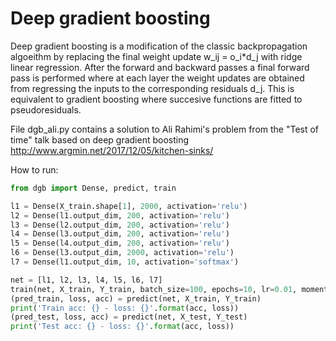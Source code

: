 # Deep gradient boosting
Deep gradient boosting is a modification of the classic backpropagation algoeithm by replacing the final weight update w_ij = o_i*d_j with ridge linear regression. After the forward and backward passes a final forward pass is performed where at each layer the weight updates are obtained from regressing the inputs to the corresponding residuals d_j. This is equivalent to gradient boosting where succesive functions are fitted to pseudoresiduals.

File dgb_ali.py contains a solution to Ali Rahimi's problem from the "Test of time" talk based on deep gradient boosting
http://www.argmin.net/2017/12/05/kitchen-sinks/

How to run:

```python
from dgb import Dense, predict, train

l1 = Dense(X_train.shape[1], 2000, activation='relu')
l2 = Dense(l1.output_dim, 200, activation='relu')
l3 = Dense(l2.output_dim, 200, activation='relu')
l4 = Dense(l3.output_dim, 200, activation='relu')
l5 = Dense(l4.output_dim, 200, activation='relu')
l6 = Dense(l3.output_dim, 2000, activation='relu')
l7 = Dense(l1.output_dim, 10, activation='softmax')

net = [l1, l2, l3, l4, l5, l6, l7]
train(net, X_train, Y_train, batch_size=100, epochs=10, lr=0.01, momentum=0., decay=0., verbose=100)
(pred_train, loss, acc) = predict(net, X_train, Y_train)
print('Train acc: {} - loss: {}'.format(acc, loss))
(pred_test, loss, acc) = predict(net, X_test, Y_test)
print('Test acc: {} - loss: {}'.format(acc, loss))
```
